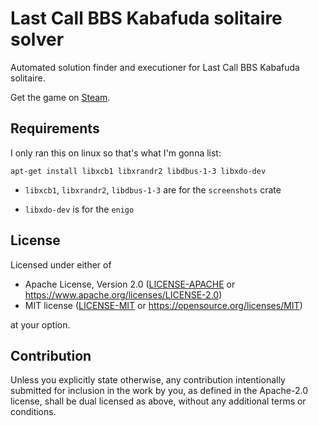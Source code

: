 # Last Call BBS Kabafuda solitaire solver

Automated solution finder and executioner for Last Call BBS Kabafuda solitaire.

Get the game on [Steam](https://store.steampowered.com/app/1511780/Last_Call_BBS/).

## Requirements

I only ran this on linux so that's what I'm gonna list:

`apt-get install libxcb1 libxrandr2 libdbus-1-3 libxdo-dev`

- `libxcb1`, `libxrandr2`, `libdbus-1-3` are for the `screenshots` crate

- `libxdo-dev` is for the `enigo`


## License

Licensed under either of

- Apache License, Version 2.0
  ([LICENSE-APACHE](LICENSE-APACHE) or https://www.apache.org/licenses/LICENSE-2.0)
- MIT license
  ([LICENSE-MIT](LICENSE-MIT) or https://opensource.org/licenses/MIT)

at your option.

## Contribution

Unless you explicitly state otherwise, any contribution intentionally submitted
for inclusion in the work by you, as defined in the Apache-2.0 license, shall be
dual licensed as above, without any additional terms or conditions.
